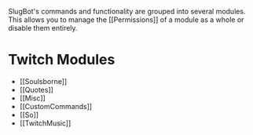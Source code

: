 SlugBot's commands and functionality are grouped into several modules. This allows you to manage the [[Permissions]] of a module as a whole or disable them entirely.
# Twitch Modules
- [[Soulsborne]]
- [[Quotes]]
- [[Misc]]
- [[CustomCommands]]
- [[So]]
- [[TwitchMusic]]